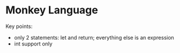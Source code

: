 # Monkey Language

Key points:

- only 2 statements: let and return; everything else is an expression
- int support only


